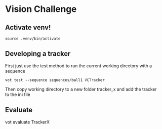 # Vision Challenge

## Activate venv!

    source .venv/bin/activate

## Developing a tracker

First just use the test method to run the current working directory with a sequence

    vot test --sequence sequences/ball1 VCTracker

Then copy working directory to a new folder tracker_x and add the tracker to the ini file

## Evaluate

vot evaluate TrackerX